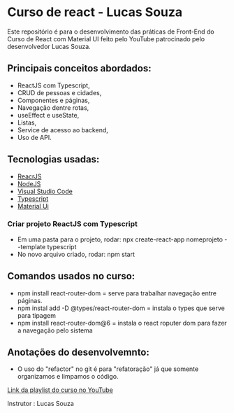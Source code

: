 # Curso de react - Lucas Souza

Este repositório é para o desenvolvimento das práticas de Front-End do Curso de React com Material UI feito pelo YouTube patrocinado pelo desenvolvedor Lucas Souza.

## Principais conceitos abordados:
 
* ReactJS com Typescript,
* CRUD  de pessoas e cidades,
* Componentes e páginas,
* Navegação dentre rotas,
* useEffect e useState,
* Listas,
* Service de acesso ao backend,
* Uso de API.

## Tecnologias usadas: 

* [ReacrJS](https://reactjs.org/docs/getting-started.html)
* [NodeJS](https://nodejs.org/en/download/) 
* [Visual Studio Code](https://code.visualstudio.com/download)
* [Typescript](https://www.typescriptlang.org/docs/)
* [Material Ui](https://mui.com/pt/material-ui/getting-started/installation/)

### Criar projeto ReactJS com Typescript

* Em uma pasta para o projeto, rodar: npx create-react-app nomeprojeto --template typescript
* No novo arquivo criado, rodar: npm start 

## Comandos usados no curso:
* npm install react-router-dom = serve para trabalhar navegação entre páginas.
* npm instal add -D @types/react-router-dom = instala o types que serve para tipagem
* npm install react-router-dom@6 = instala o react roputer dom para fazer a navegação pelo sistema
## Anotações do desenvolvemnto:
* O uso do "refactor" no git é para "refatoração" já que somente organizamos e limpamos o código.


[Link da playlist do curso no YouTube](https://youtube.com/playlist?list=PL29TaWXah3iaqOejItvW--TaFr9NcruyQ)

Instrutor : Lucas Souza